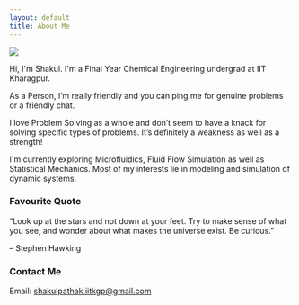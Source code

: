 ```yaml
---
layout: default
title: About Me
---
```


<img class="profile-picture" src="{{site.baseurl}}/{{site.profile-picture}}">

Hi, I'm Shakul. I'm a Final Year Chemical Engineering undergrad at IIT Kharagpur.

As a Person, I’m really friendly and you can ping me for genuine problems or a friendly chat.

I love Problem Solving as a whole and don’t seem to have a knack for solving specific types of problems. It’s definitely a weakness as well as a strength!

I'm currently exploring  Microfluidics, Fluid Flow Simulation as well as Statistical Mechanics. Most of my interests lie in modeling and simulation of dynamic systems.


### Favourite Quote

“Look up at the stars and not down at your feet. Try to make sense of what you see, and wonder about what makes the universe exist. Be curious.”

 – Stephen Hawking


### Contact Me
Email: shakulpathak.iitkgp@gmail.com
